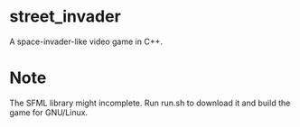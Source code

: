 # street_invader
A space-invader-like video game in C++.

# Note
The SFML library might incomplete. Run run.sh to download it and build the game for GNU/Linux.
